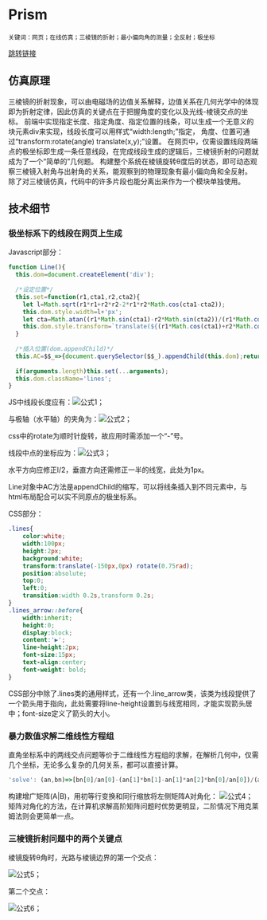 # Prism
    关键词：网页；在线仿真；三棱镜的折射；最小偏向角的测量；全反射；极坐标
    
[跳转链接](https://caojiale233.github.io/Prism/)

## 仿真原理
三棱镜的折射现象，可以由电磁场的边值关系解释，边值关系在几何光学中的体现即为折射定律，因此仿真的关键点在于把握角度的变化以及光线-棱镜交点的坐标。
前端中实现指定长度、指定角度、指定位置的线条，可以生成一个无意义的块元素div来实现，线段长度可以用样式“width:length;”指定，
角度、位置可通过“transform:rotate(angle) translate(x,y);”设置。
在网页中，仅需设置线段两端点的极坐标即生成一条任意线段，在完成线段生成的逻辑后，三棱镜折射的问题就成为了一个“简单的”几何题。
构建整个系统在棱镜旋转θ度后的状态，即可动态观察三棱镜入射角与出射角的关系，能观察到的物理现象有最小偏向角和全反射。
除了对三棱镜仿真，代码中的许多片段也能分离出来作为一个模块单独使用。

## 技术细节
### 极坐标系下的线段在网页上生成
Javascript部分：
```javascript
function Line(){
  this.dom=document.createElement('div');
  
  /*设定位置*/
  this.set=function(r1,cta1,r2,cta2){
    let l=Math.sqrt(r1*r1+r2*r2-2*r1*r2*Math.cos(cta1-cta2));
    this.dom.style.width=l+'px';
    let cta=Math.atan((r1*Math.sin(cta1)-r2*Math.sin(cta2))/(r1*Math.cos(cta1)-r2*Math.cos(cta2)));
    this.dom.style.transform=`translate(${(r1*Math.cos(cta1)+r2*Math.cos(cta2))/2-l/2}px,${-(r1*Math.sin(cta1)+r2*Math.sin(cta2))/2-1}px) rotate(${-cta}rad)`;
  }
  
  /*插入位置(dom.appendChild)*/
  this.AC=$$_=>{document.querySelector($$_).appendChild(this.dom);return this}
  
  if(arguments.length)this.set(...arguments);
  this.dom.className='lines';
}
```
JS中线段长度应有：![公式1](https://caojiale233.github.io/Prism/img/公式1.jpg)；

与极轴（水平轴）的夹角为：![公式2](https://caojiale233.github.io/Prism/img/公式2.jpg)；

css中的rotate为顺时针旋转，故应用时需添加一个“-”号。

线段中点的坐标应为：![公式3](https://caojiale233.github.io/Prism/img/公式3.jpg)；

水平方向应修正l/2，垂直方向还需修正一半的线宽，此处为1px。

Line对象中AC方法是appendChild的缩写，可以将线条插入到不同元素中，与html布局配合可以实不同原点的极坐标系。

CSS部分：
```css
.lines{
    color:white;
	width:100px;
	height:2px;
	background:white;
	transform:translate(-150px,0px) rotate(0.75rad);
	position:absolute;
	top:0;
	left:0;
	transition:width 0.2s,transform 0.2s;
}
.lines_arrow::before{
	width:inherit;
	height:0;
	display:block;
	content:'▶';
	line-height:2px;
	font-size:15px;
	text-align:center;
	font-weight: bold;
}
```
CSS部分中除了.lines类的通用样式，还有一个.line_arrow类，该类为线段提供了一个箭头用于指向，此处需要将line-height设置到与线宽相同，才能实现箭头居中；font-size定义了箭头的大小。

### 暴力数值求解二维线性方程组

直角坐标系中的两线交点问题等价于二维线性方程组的求解，在解析几何中，仅需几个坐标，无论多么复杂的几何关系，都可以直接计算。
```javascript
'solve': (an,bn)=>[bn[0]/an[0]-(an[1]*bn[1]-an[1]*an[2]*bn[0]/an[0])/(an[0]*an[3]-an[1]*an[2]),(an[0]*bn[1]-bn[0]*an[2])/(an[0]*an[3]-an[1]*an[2])]
```
构建增广矩阵(A|B)，用初等行变换和同行缩放将左侧矩阵A对角化：
![公式4](https://caojiale233.github.io/Prism/img/公式4.jpg)；
矩阵对角化的方法，在计算机求解高阶矩阵问题时优势更明显，二阶情况下用克莱姆法则会更简单一点。

### 三棱镜折射问题中的两个关键点

棱镜旋转θ角时，光路与棱镜边界的第一个交点：

![公式5](https://caojiale233.github.io/Prism/img/公式5.jpg)；


第二个交点：

![公式6](https://caojiale233.github.io/Prism/img/公式6.jpg)；
